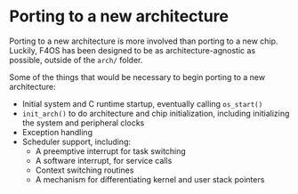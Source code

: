 Porting to a new architecture
=============================

Porting to a new architecture is more involved than porting to a new chip.
Luckily, F4OS has been designed to be as architecture-agnostic as possible,
outside of the `arch/` folder.

Some of the things that would be necessary to begin porting to a new
architecture:

* Initial system and C runtime startup, eventually calling `os_start()`
* `init_arch()` to do architecture and chip initialization, including
  initializing the system and peripheral clocks
* Exception handling
* Scheduler support, including:
    * A preemptive interrupt for task switching
    * A software interrupt, for service calls
    * Context switching routines
    * A mechanism for differentiating kernel and user stack pointers

